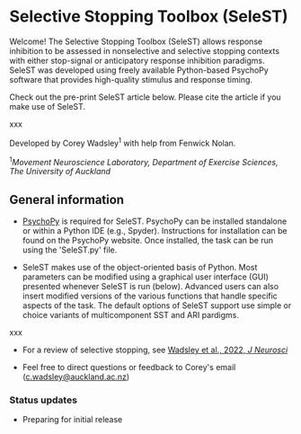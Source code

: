 # Selective Stopping Toolbox (SeleST)

Welcome! The Selective Stopping Toolbox (SeleST) allows response inhibition to be assessed in nonselective and selective stopping contexts with either stop-signal or anticipatory response inhibition paradigms. SeleST was developed using freely available Python-based PsychoPy software that provides high-quality stimulus and response timing.

Check out the pre-print SeleST article below. Please cite the article if you make use of SeleST.

xxx

Developed by Corey Wadsley<sup>1</sup> with help from Fenwick Nolan.

<sup>1</sup>*Movement Neuroscience Laboratory, Department of Exercise Sciences, The University of Auckland*

## General information

- [PsychoPy](https://psychopy.org/) is required for SeleST. PsychoPy can be installed standalone or within a Python IDE (e.g., Spyder). Instructions for installation can be found on the PsychoPy website. Once installed, the task can be run using the 'SeleST.py' file.

- SeleST makes use of the object-oriented basis of Python. Most parameters can be modified using a graphical user interface (GUI) presented whenever SeleST is run (below). Advanced users can also insert modified versions of the various functions that handle specific aspects of the task. The default options of SeleST support use simple or choice variants of multicomponent SST and ARI pardigms.

xxx

- For a review of selective stopping, see [Wadsley et al., 2022, _J Neurosci_](https://doi.org/10.1523/JNEUROSCI.0668-21.2021)

- Feel free to direct questions or feedback to Corey's email (c.wadsley@auckland.ac.nz)

### Status updates

- Preparing for initial release
